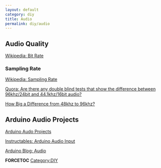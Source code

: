 ```yaml
---
layout: default
category: diy
title: Audio
permalink: diy/audio
---
```


Audio Quality
-------------

[Wikipedia: Bit Rate](https://en.wikipedia.org/wiki/Bit_rate#Audio)

### Sampling Rate

[Wikipedia: Sampling Rate](https://en.wikipedia.org/wiki/Sampling_(signal_processing)#Sampling_rate)

[Quora: Are there any double blind tests that show the difference between 96khz/24bit and 44.1khz/16bit audio?](http://www.quora.com/Are-there-any-double-blind-tests-that-show-the-difference-between-96khz-24bit-and-44-1khz-16bit-audio)

[How Big a Difference from 48khz to 96khz?](http://forum.cakewalk.com/How-Big-a-Difference-from-48khz-to-96khz-m2123831.aspx)

Arduino Audio Projects
----------------------

[Arduino Audo Projects](http://duino4projects.com/projects/sound-audio-projects/)

[Instructables: Arduino Audio Input](http://www.instructables.com/id/Arduino-Audio-Input/)

[Arduino Blog: Audio](https://blog.arduino.cc/category/audio/)

__FORCETOC__ [Category:DIY](/Category:DIY "wikilink")
